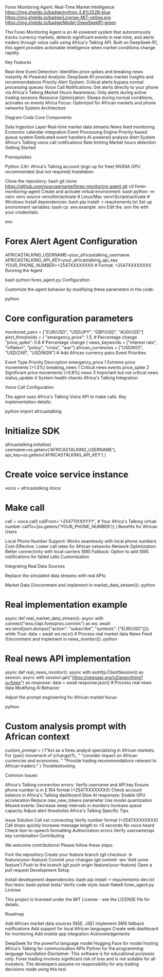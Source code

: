 Forex Monitoring Agent: Real-Time Market Intelligence
https://img.shields.io/badge/python-3.8%252B-blue
https://img.shields.io/badge/License-MIT-yellow.svg
https://img.shields.io/badge/Model-DeepSeekR1-green

The Forex Monitoring Agent is an AI-powered system that autonomously tracks currency markets, detects significant events in real-time, and alerts traders through voice calls using Africa's Talking API. Built on DeepSeek-R1, this agent provides actionable intelligence when market conditions change rapidly.

Key Features

Real-time Event Detection: Identifies price spikes and breaking news instantly
AI-Powered Analysis: DeepSeek-R1 provides market insights and recommendations
Priority Alert System: Critical alerts bypass normal processing queues
Voice Call Notifications: Get alerts directly to your phone via Africa's Talking
Market Hours Awareness: Only alerts during active trading sessions
Resource Optimization: Sleeps during normal conditions, activates on events
Africa Focus: Optimized for African markets and phone networks
System Architecture

Diagram
Code
Core Components

Data Ingestion Layer
Real-time market data streams
News feed monitoring
Economic calendar integration
Event Processing Engine
Priority-based queue system
Dedicated event handlers
AI-powered analysis
Alert System
Africa's Talking voice call notifications
Rate limiting
Market hours detection
Getting Started

Prerequisites

Python 3.8+
Africa's Talking account (sign up for free)
NVIDIA GPU recommended (but not required)
Installation

Clone the repository:
bash
git clone https://github.com/yourusername/forex-monitoring-agent.git
cd forex-monitoring-agent
Create and activate virtual environment:
bash
python -m venv venv
source venv/bin/activate  # Linux/Mac
venv\Scripts\activate    # Windows
Install dependencies:
bash
pip install -r requirements.txt
Set up environment variables:
bash
cp .env.example .env
Edit the .env file with your credentials:

env
# Forex Alert Agent Configuration
AFRICASTALKING_USERNAME=your_africastalking_username
AFRICASTALKING_API_KEY=your_africastalking_api_key
YOUR_PHONE_NUMBER=+2547XXXXXXXX  # Format: +2547XXXXXXXX
Running the Agent

bash
python forex_agent.py
Configuration

Customize the agent behavior by modifying these parameters in the code:

python
# Core configuration parameters
monitored_pairs = ["EUR/USD", "USD/JPY", "GBP/USD", "AUD/USD"]
alert_thresholds = {
    "emergency_price": 1.5,  # Percentage change
    "price_spike": 0.8       # Percentage change
}
news_keywords = ["interest rate", "inflation", "policy", "crisis", "war"]
african_currencies = ["USD/KES", "USD/ZAR", "USD/NGN"]  # Add African currency pairs
Event Priorities

Event Type	Priority	Description
emergency_price	1	Extreme price movements (>1.5%)
breaking_news	1	Critical news events
price_spike	2	Significant price movements (>0.8%)
news	3	Important but not critical news
status_update	4	System health checks
Africa's Talking Integration

Voice Call Configuration

The agent uses Africa's Talking Voice API to make calls. Key implementation details:

python
import africastalking

# Initialize SDK
africastalking.initialize(
    username=os.getenv('AFRICASTALKING_USERNAME'),
    api_key=os.getenv('AFRICASTALKING_API_KEY')
)

# Create voice service instance
voice = africastalking.Voice

# Make call
call = voice.call(
    callFrom='+254711XXXYYY',  # Your Africa's Talking virtual number
    callTo=[os.getenv('YOUR_PHONE_NUMBER')]
)
Benefits for African Users

Local Phone Number Support: Works seamlessly with local phone numbers
Cost-Effective: Lower call rates for African networks
Network Optimization: Better connectivity with local carriers
SMS Fallback: Option to add SMS notifications for failed calls
Customization

Integrating Real Data Sources

Replace the simulated data streams with real APIs:

Market Data (Uncomment and implement in market_data_stream()):
python
# Real implementation example
async def real_market_data_stream():
    async with connect("wss://api.forexpros.com/ws") as ws:
        await ws.send(json.dumps({"action": "subscribe", "symbols": ["EUR/USD"]}))
        while True:
            data = await ws.recv()
            # Process real market data
News Feed (Uncomment and implement in news_monitor()):
python
# Real news API implementation
async def real_news_monitor():
    async with aiohttp.ClientSession() as session:
        async with session.get("https://newsapi.org/v2/everything?q=forex") as response:
            data = await response.json()
            # Process real news data
Modifying AI Behavior

Adjust the prompt engineering for African market focus:

python
# Custom analysis prompt with African context
custom_prompt = (
    f"Act as a forex analyst specializing in African markets. For {pair} movement of {change}%, "
    "consider impact on African currencies and economies. "
    "Provide trading recommendations relevant to African traders:"
)
Troubleshooting

Common Issues

Africa's Talking connection errors:
Verify username and API key
Ensure phone number is in E.164 format (+2547XXXXXXXX)
Check account balance in Africa's Talking dashboard
Slow AI responses:
Enable GPU acceleration
Reduce max_new_tokens parameter
Use model quantization
Missed events:
Decrease sleep intervals in monitors
Increase queue capacity
Adjust alert thresholds
Africa's Talking Specific Tips

Issue	Solution
Call not connecting	Verify number format (+2547XXXXXXXX)
Call drops quickly	Increase message length to >5 seconds
No voice heard	Check text-to-speech formatting
Authorization errors	Verify username/api key combination
Contributing

We welcome contributions! Please follow these steps:

Fork the repository
Create your feature branch (git checkout -b feature/your-feature)
Commit your changes (git commit -am 'Add some feature')
Push to the branch (git push origin feature/your-feature)
Open a pull request
Development Setup

Install development dependencies:
bash
pip install -r requirements-dev.txt
Run tests:
bash
pytest tests/
Verify code style:
bash
flake8 forex_agent.py
License

This project is licensed under the MIT License - see the LICENSE file for details.

Roadmap

Add African market data sources (NSE, JSE)
Implement SMS fallback notifications
Add support for local African languages
Create web dashboard for monitoring
Add mobile app integration
Acknowledgements

DeepSeek for the powerful language model
Hugging Face for model hosting
Africa's Talking for communication APIs
Python for the programming language foundation
Disclaimer: This software is for educational purposes only. Forex trading involves significant risk of loss and is not suitable for all investors. The developers assume no responsibility for any trading decisions made using this tool.
